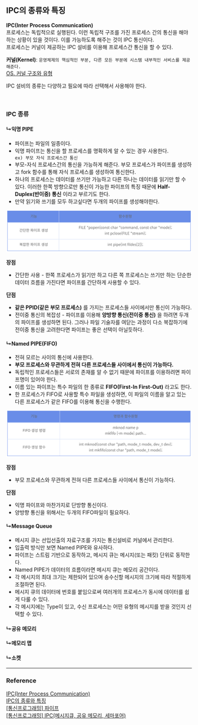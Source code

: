 ## IPC의 종류와 특징
**IPC(Inter Process Communication)**  
프로세스는 독립적으로 실행된다. 이런 독립적 구조를 가진 프로세스 간의 통신을 해야하는 상황이 있을 것이다. 이를 가능하도록 해주는 것이 IPC 통신이다.  
프로세스는 커널이 제공하는 IPC 설비를 이용해 프로세스간 통신을 할 수 있다.

**커널(Kernel)**: `운영체제의 핵심적인 부분, 다른 모든 부분에 시스템 내부적인 서비스를 제공해준다.`  
[OS. 커널 구조와 유형](OS.%20커널%20구조와%20유형.md)  

IPC 설비의 종류는 다양하고 필요에 따라 선택해서 사용해야 한다.

<br>

### IPC 종류


#### ↳익명 PIPE
- 파이프는 파일의 일종이다.
- 익명 파이프는 통신을 할 프로세스를 명확하게 알 수 있는 경우 사용한다.  
  `ex) 부모 자식 프로세스간 통신`
- 부모-자식 프로세스간의 통신을 가능하게 해준다. 부모 프로세스가 파이프를 생성하고 fork 함수를 통해 자식 프로세스를 생성하여 통신한다. 
- 하나의 프로세스는 데이터를 쓰기만 가능하고 다른 하나는 데이터를 읽기만 할 수 있다. 이러한 한쪽 방향으로만 통신이 가능한 파이프의 특징 때문에 **Half-Duplex(반이중) 통신** 이라고 부르기도 한다.
- 만약 읽기와 쓰기를 모두 하고싶다면 두개의 파이프를 생성해야한다.

![](../Img/IPC_img_01.png)

**장점**
- 간단한 사용 - 한쪽 프로세스가 읽기만 하고 다른 쪽 프로세스는 쓰기만 하는 단순한 데이터 흐름을 가진다면 파이프를 간단하게 사용할 수 있다.

**단점**
- **같은 PPID(같은 부모 프로세스)** 를 가지는 프로세스들 사이에서만 통신이 가능하다.
- 전이중 통신의 복잡성 - 파이프를 이용해 **양방향 통신(전이중 통신)** 을 하려면 두개의 파이프를 생성하면 된다. 그러나 파일 기술자를 여닫는 과정이 다소 복잡하기에 전이중 통신을 고려한다면 파이프는 좋은 선택이 아닐듯하다.

#### ↳Named PIPE(FIFO)
- 전혀 모르는 사이의 통신에 사용한다.
- **부모 프로세스와 무관하게 전혀 다른 프로세스들 사이에서 통신이 가능하다.**
- 독립적인 프로세스들은 서로의 존재를 알 수 없기 때문에 파이프를 이용하려면 파이프명이 있어야 한다.
- 이름 있는 파이프는 특수 파일의 한 종류로 **FIFO(First-In First-Out)** 라고도 한다.
- 한 프로세스가 FIFO로 사용할 특수 파일을 생성하면, 이 파일의 이름을 알고 있는 다른 프로세스가 같은 FIFO를 이용해 통신을 수행한다. 

![](../Img/IPC_img_02.png)

**장점**
- 부모 프로세스와 무관하게 전혀 다른 프로세스들 사이에서 통신이 가능하다.

**단점**
- 익명 파이프와 마찬가지로 단방향 통신이다.
- 양방향 통신을 위해서는 두개의 FIFO파일이 필요하다.

#### ↳Message Queue
- 메시지 큐는 선입선출의 자료구조를 가지는 통신설비로 커널에서 관리한다. 
- 입출력 방식만 보면 Named PIPE와 유사하다.
- 파이프는 스트림 기반으로 동작하고, 메시지 큐는 메시지(또는 패킷) 단위로 동작한다.
- Named PIPE가 데이터의 흐름이라면 메시지 큐는 메모리 공간이다.
-  각 메시지의 최대 크기는 제한되어 있으며 송수신할 메시지의 크기에 따라 적절하게 조절하면 된다.
- 메시지 큐의 데이터에 번호를 붙임으로써 여러개의 프로세스가 동시에 데이터를 쉽게 다룰 수 있다.
- 각 메시지에는 Type이 있고, 수신 프로세스는 어떤 유형의 메시지를 받을 것인지 선택할 수 있다.

#### ↳공유 메모리

#### ↳메모리 맵

#### ↳소켓


---

### Reference

[IPC(Inter Process Communication)](https://github.com/gyoogle/tech-interview-for-developer/blob/master/Computer%20Science/Operating%20System/IPC(Inter%20Process%20Communication).md)  
[IPC의 종류와 특징](https://jwprogramming.tistory.com/54)  
[[통신프로그래밍] 파이프](https://12bme.tistory.com/226)  
[ [통신프로그래밍] IPC(메시지큐, 공유 메모리, 세마포어)](https://12bme.tistory.com/227)
